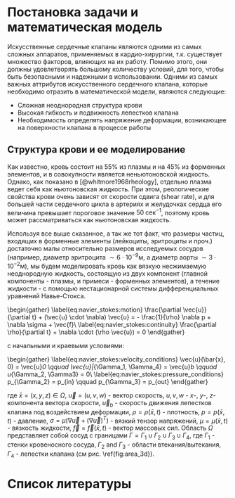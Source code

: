 # Постановка задачи и математическая модель

Искусственные сердечные клапаны являются одними из самых сложных
аппаратов, применяемых в кардио-хирургии, т.к. существует множество факторов,
влияющих на их работу. Помимо этого, они должны удовлетворять
большому количеству условий, для того, чтобы быть безопасными и надежными
в использовании. Одними из самых важных аттрибутов искусственного сердечного клапана,
которые необходимо отразить в математической модели, являются следующие:

* Сложная неоднородная структура крови
* Высокая гибкость и подвижность лепестков клапана
* Необходимость определять напряжение деформации, возникающее на поверхности клапана в процессе работы

## Структура крови и ее моделирование

Как известно, кровь состоит на 55% из плазмы и на 45% из форменных элементов, и в совокупности является
неньютоновской жидкость. Однако, как показано в [@whitmore1968rheology], отдельно плазма ведет себя как 
ньютоновская жидкость. При этом, реологические свойства крови очень зависят от скорости сдвига (shear rate),
и для большей части сердечного цикла в артериях и желудочках сердца его величина превышает пороговое значение
$50\; \text{сек}^{-1}$, поэтому кровь может рассматриваться как ньютоновская жидкость.

Используя все выше сказанное, а так же тот факт, что размеры частиц, входящих в форменные элементы
(лейкоциты, эритроциты и проч.) достаточно малы относительно размеров исследуемых сосудов
(например, диаметр эритроцита $\sim 6 \cdot 10^{-9}\text{м}$, а диаметр аорты $\sim 3 \cdot 10^{-2}\text{м}$),
мы будем моделировать кровь как вязкую несжимаемую неоднородную жидкость, состоящую
из двух компонент (главной компоненты - плазмы, и примеси - форменных элементов),
а течение жидкости - с помощью нестационарной системы дифференциальных уравнений Навье-Стокса.

\begin{gather}
    \label{eq:navier_stokes:motion}
    \frac{\partial \vec{u}}{\partial t} + (\vec{u} \cdot \nabla) \vec{u} = - \frac{1}{\rho} \nabla p + \nabla \sigma + \vec{f}\\
    \label{eq:navier_stokes:continuity}
    \frac{\partial \rho}{\partial t} + \nabla \cdot (\rho \vec{u}) = 0 
\end{gather}

с начальными и краевыми условиями:

\begin{gather}
    \label{eq:navier_stokes:velocity_conditions}
    \vec{u}(\bar{x}, 0) = \vec{u}_0 \qquad \vec{u}|_{\Gamma_1, \Gamma_4} = \vec{u}_b \qquad u_{\Gamma_2, \Gamma3} = 0\\
    \label{eq:navier_stokes:pressure_conditions}
    p_{\Gamma_2} = p_{in} \qquad p_{\Gamma_3} = p_{out}
\end{gather}

где $\bar{x}=(x,y,z) \in \Omega$,
$\vec{u}=(u,v,w)$ - вектор скорость, $u, v,
w$ - $x$-, $y$-, $z$-компонента вектора скорости,
$\vec{u}_b$ - скорость движения лепестков клапана под воздействием деформации,
$\rho=\rho(\bar{x}, t)$ - плотность,
$p=p(\bar{x}, t)$ - давление,
$\sigma = \mu (\nabla \vec{u} + (\nabla \vec{u})^T)$ - вязкий тензор напряжений,
$\mu = \mu(\bar{x}, t)$ - вязкость жидкости,
$\vec{f} = \vec{f}(\bar{x}, t)$ - вектор массовых сил.
Область $\Omega$ представляет собой сосуд с границами
$\Gamma = \Gamma_1 \cup \Gamma_2 \cup \Gamma_3 \cup \Gamma_4$, где
$\Gamma_1$ - стенки кровеносного сосуда,
$\Gamma_2$ and $\Gamma_3$ - области втекания/вытекания,
$\Gamma_4$ - лепестки клапана (см рис. \ref{fig:area_3d}).

# Список литературы
